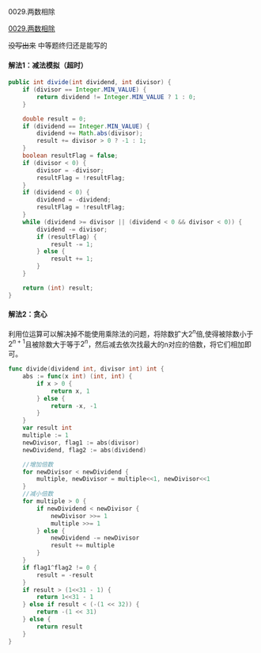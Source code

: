 0029.两数相除

[0029.两数相除
](https://leetcode-cn.com/problems/divide-two-integers/)

~~没写出来~~ 中等题终归还是能写的



#### 解法1：减法模拟（超时）



```java
public int divide(int dividend, int divisor) {
    if (divisor == Integer.MIN_VALUE) {
        return dividend != Integer.MIN_VALUE ? 1 : 0;
    }

    double result = 0;
    if (dividend == Integer.MIN_VALUE) {
        dividend += Math.abs(divisor);
        result += divisor > 0 ? -1 : 1;
    }
    boolean resultFlag = false;
    if (divisor < 0) {
        divisor = -divisor;
        resultFlag = !resultFlag;
    }
    if (dividend < 0) {
        dividend = -dividend;
        resultFlag = !resultFlag;
    }
    while (dividend >= divisor || (dividend < 0 && divisor < 0)) {
        dividend -= divisor;
        if (resultFlag) {
            result -= 1;
        } else {
            result += 1;
        }
    }

    return (int) result;
}
```



#### 解法2：贪心

利用位运算可以解决掉不能使用乘除法的问题，将除数扩大$2^n$倍,使得被除数小于$2^{n+1}$且被除数大于等于$2^n$，然后减去依次找最大的n对应的倍数，将它们相加即可。



```go
func divide(dividend int, divisor int) int {
	abs := func(x int) (int, int) {
		if x > 0 {
			return x, 1
		} else {
			return -x, -1
		}
	}
	var result int
	multiple := 1
	newDivisor, flag1 := abs(divisor)
	newDividend, flag2 := abs(dividend)

	//增加倍数
	for newDivisor < newDividend {
		multiple, newDivisor = multiple<<1, newDivisor<<1
	}
	//减小倍数
	for multiple > 0 {
		if newDividend < newDivisor {
			newDivisor >>= 1
			multiple >>= 1
		} else {
			newDividend -= newDivisor
			result += multiple
		}
	}
	if flag1^flag2 != 0 {
		result = -result
	}
	if result > (1<<31 - 1) {
		return 1<<31 - 1
	} else if result < (-(1 << 32)) {
		return -(1 << 31)
	} else {
		return result
	}
}
```




